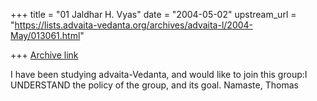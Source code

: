 +++
title = "01 Jaldhar H. Vyas"
date = "2004-05-02"
upstream_url = "https://lists.advaita-vedanta.org/archives/advaita-l/2004-May/013061.html"

+++
[Archive link](https://lists.advaita-vedanta.org/archives/advaita-l/2004-May/013061.html)

I have been studying advaita-Vedanta, and would like to join this group:I
UNDERSTAND the policy
of the group, and its goal.
 Namaste,
 Thomas

